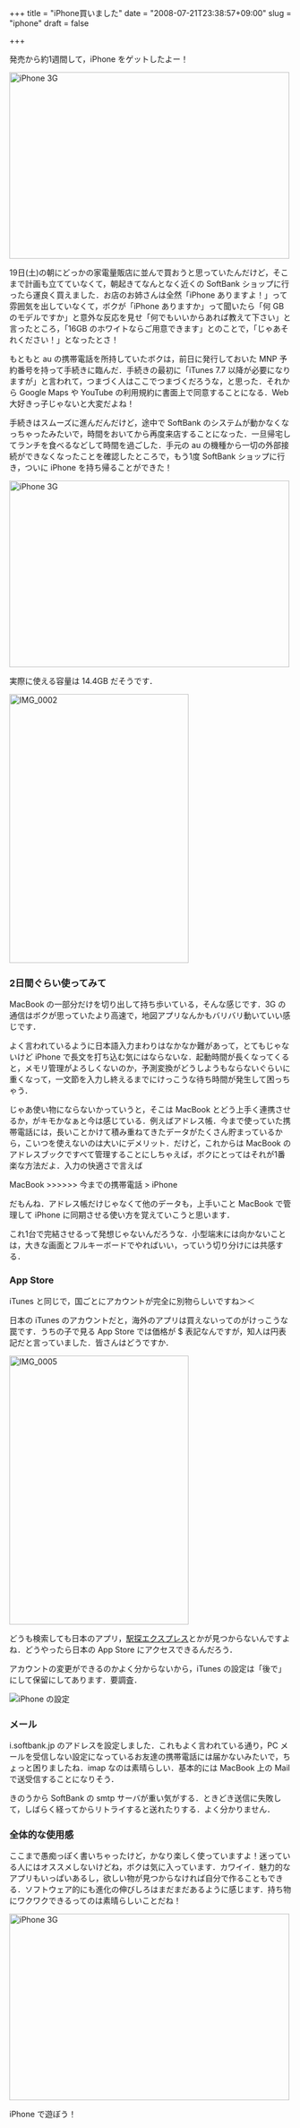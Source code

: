 +++
title = "iPhone買いました"
date = "2008-07-21T23:38:57+09:00"
slug = "iphone"
draft = false

+++

<p>発売から約1週間して，iPhone をゲットしたよー！</p>
<p><a href="http://www.flickr.com/photos/june29/2684671760/" title="iPhone 3G by june29, on Flickr"><img src="http://farm4.static.flickr.com/3286/2684671760_f4ca6ee67e.jpg" width="500" height="333" alt="iPhone 3G" /></a></p>
<p>19日(土)の朝にどっかの家電量販店に並んで買おうと思っていたんだけど，そこまで計画も立てていなくて，朝起きてなんとなく近くの SoftBank ショップに行ったら運良く買えました．お店のお姉さんは全然「iPhone ありますよ！」って雰囲気を出していなくて，ボクが「iPhone ありますか」って聞いたら「何 GB のモデルですか」と意外な反応を見せ「何でもいいからあれば教えて下さい」と言ったところ，「16GB のホワイトならご用意できます」とのことで，「じゃあそれください！」となったとさ！</p>
<p>もともと au の携帯電話を所持していたボクは，前日に発行しておいた MNP 予約番号を持って手続きに臨んだ．手続きの最初に「iTunes 7.7 以降が必要になりますが」と言われて，つまづく人はここでつまづくだろうな，と思った．それから Google Maps や YouTube の利用規約に書面上で同意することになる．Web 大好きっ子じゃないと大変だよね！</p>
<p>手続きはスムーズに進んだんだけど，途中で SoftBank のシステムが動かなくなっちゃったみたいで，時間をおいてから再度来店することになった．一旦帰宅してランチを食べるなどして時間を過ごした．手元の au の機種から一切の外部接続ができなくなったことを確認したところで，もう1度 SoftBank ショップに行き，ついに iPhone を持ち帰ることができた！</p>
<p><a href="http://www.flickr.com/photos/june29/2683856693/" title="iPhone 3G by june29, on Flickr"><img src="http://farm4.static.flickr.com/3266/2683856693_aea3d3810c.jpg" width="500" height="333" alt="iPhone 3G" /></a></p>
<p>実際に使える容量は 14.4GB だそうです．</p>
<p><a href="http://www.flickr.com/photos/june29/2689391780/" title="IMG_0002 by june29, on Flickr"><img src="http://farm4.static.flickr.com/3246/2689391780_f45b33c0b6_o.png" width="320" height="480" alt="IMG_0002" /></a></p>
<h3>2日間ぐらい使ってみて</h3>
<p>MacBook の一部分だけを切り出して持ち歩いている，そんな感じです．3G の通信はボクが思っていたより高速で，地図アプリなんかもバリバリ動いていい感じです．</p>
<p>よく言われているように日本語入力まわりはなかなか難があって，とてもじゃないけど iPhone で長文を打ち込む気にはならないな．起動時間が長くなってくると，メモリ管理がよろしくないのか，予測変換がどうしようもならないぐらいに重くなって，一文節を入力し終えるまでにけっこうな待ち時間が発生して困っちゃう．</p>
<p>じゃあ使い物にならないかっていうと，そこは MacBook とどう上手く連携させるか，がキモかなぁと今は感じている．例えばアドレス帳．今まで使っていた携帯電話には，長いことかけて積み重ねてきたデータがたくさん貯まっているから，こいつを使えないのは大いにデメリット．だけど，これからは MacBook のアドレスブックですべて管理することにしちゃえば，ボクにとってはそれが1番楽な方法だよ．入力の快適さで言えば</p>
<p>MacBook >>>>>> 今までの携帯電話 > iPhone</p>
<p>だもんね．アドレス帳だけじゃなくて他のデータも，上手いこと MacBook で管理して iPhone に同期させる使い方を覚えていこうと思います．</p>
<p>これ1台で完結させるって発想じゃないんだろうな．小型端末には向かないことは，大きな画面とフルキーボードでやればいい，っていう切り分けには共感する．</p>
<h3>App Store</h3>
<p>iTunes と同じで，国ごとにアカウントが完全に別物らしいですね＞＜</p>
<p>日本の iTunes のアカウントだと，海外のアプリは買えないってのがけっこうな罠です．うちの子で見る App Store では価格が $ 表記なんですが，知人は円表記だと言っていました．皆さんはどうですか．</p>
<p><a href="http://www.flickr.com/photos/june29/2689391884/" title="IMG_0005 by june29, on Flickr"><img src="http://farm4.static.flickr.com/3260/2689391884_dd67932920_o.png" width="320" height="480" alt="IMG_0005" /></a></p>
<p>どうも検索しても日本のアプリ，<a href="http://lab.ekitan.com/express/index.shtml">駅探エクスプレス</a>とかが見つからないんですよね．どうやったら日本の App Store にアクセスできるんだろう．</p>
<p>アカウントの変更ができるのかよく分からないから，iTunes の設定は「後で」にして保留にしてあります．要調査．</p>
<p><img src="http://img.skitch.com/20080721-rgbyk82nd9p1uw71btrxquef2r.png" alt="iPhone の設定"/></p>
<h3>メール</h3>
<p>i.softbank.jp のアドレスを設定しました．これもよく言われている通り，PC メールを受信しない設定になっているお友達の携帯電話には届かないみたいで，ちょっと困りましたね．imap なのは素晴らしい．基本的には MacBook 上の Mail で送受信することになりそう．</p>
<p>きのうから SoftBank の smtp サーバが重い気がする．ときどき送信に失敗して，しばらく経ってからリトライすると送れたりする．よく分かりません．</p>
<h3>全体的な使用感</h3>
<p>ここまで愚痴っぽく書いちゃったけど，かなり楽しく使っていますよ！迷っている人にはオススメしないけどね，ボクは気に入っています．カワイイ．魅力的なアプリもいっぱいあるし，欲しい物が見つからなければ自分で作ることもできる．ソフトウェア的にも進化の伸びしろはまだまだあるように感じます．持ち物にワクワクできるってのは素晴らしいことだね！</p>
<p><a href="http://www.flickr.com/photos/june29/2684672930/" title="iPhone 3G by june29, on Flickr"><img src="http://farm4.static.flickr.com/3253/2684672930_2098abb80d.jpg" width="500" height="333" alt="iPhone 3G" /></a></p>
<p>iPhone で遊ぼう！</p>
